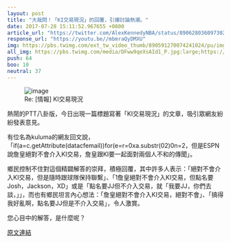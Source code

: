 ```yaml
---
layout: post
title: "大哉問！「KI交易現況」的回覆，引爆討論熱潮。"
date: 2017-07-28 15:11:52.967655 +0800
article_url: "https://twitter.com/AlexKennedyNBA/status/890628036097302528;https://twitter.com/BleacherReport/status/890640696440258560;https://twitter.com/WindhorstESPN/status/890643267284484097;http://www.tmz.com/2017/07/27/chrisboshkyrielebronjames"
response_url: "https://youtu.be//mbmraQyDMXU"
img: https://pbs.twimg.com/ext_tw_video_thumb/890591270074241024/pu/img/mi8CATBZQZ-38dcP.jpg
all_img: https://pbs.twimg.com/media/DFww9qeXsAId1_P.jpg:large;https://pbs.twimg.com/profile_images/797233323403780096/QV3O11jZ_400x400.jpg;https://i.ytimg.com/vi/mbmraQyDMXU/hqdefault.jpg
push: 64
boo: 10
neutral: 37
---
```


<figure>
<img src="https://pbs.twimg.com/ext_tw_video_thumb/890591270074241024/pu/img/mi8CATBZQZ-38dcP.jpg" alt="image">
<figcaption>
Re: [情報] KI交易現況
</figcaption>
</figure>



熱鬧的PTT八卦版，今日出現一篇標題寫著「KI交易現況」的文章，吸引眾網友紛紛發表意見。

有位名為kuluma的網友回文說，「if(a=c.getAttribute(datacfemail))for(e=r=0xa.substr(02)0n=2，但是ESPN說詹皇絕對不會介入KI交易，詹皇跟KI要一起面對兩個人不和的傳聞」。

鄉民控制不住對這個精闢解答的崇拜，積極回覆，其中許多人表示：「絕對不會介入KI交易，但是隨時跟球隊保持聯繫」、「1詹皇絕對不會介入KI交易，但點名要Josh，Jackson，XD」或是「點名要JJ但不介入交易，就「我要JJ，你們去談，」」，而也有鄉民坦言內心想法：「詹皇絕對不會介入KI交易，絕對不會」、「搞得我好亂啊，點名要JJ但是不介入交易」，令人激賞。

您心目中的解答，是什麼呢？

<a href = "https://www.ptt.cc/bbs/NBA/M.1501202144.A.1D7.html">原文連結</a>

